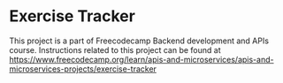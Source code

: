 # Exercise Tracker

This project is a part of Freecodecamp Backend development and APIs course. Instructions related to this project can be found at https://www.freecodecamp.org/learn/apis-and-microservices/apis-and-microservices-projects/exercise-tracker

